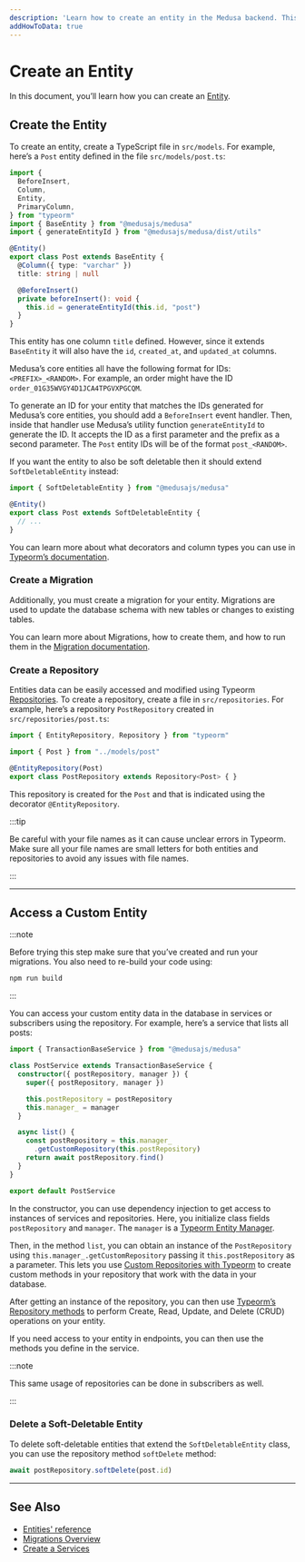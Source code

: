 ```yaml
---
description: 'Learn how to create an entity in the Medusa backend. This guide also explains how to create a repository and access and delete the entity.'
addHowToData: true
---
```


# Create an Entity

In this document, you’ll learn how you can create an [Entity](overview.md).

## Create the Entity

To create an entity, create a TypeScript file in `src/models`. For example, here’s a `Post` entity defined in the file `src/models/post.ts`:

```ts title=src/models/post.ts
import { 
  BeforeInsert, 
  Column, 
  Entity, 
  PrimaryColumn,
} from "typeorm"
import { BaseEntity } from "@medusajs/medusa"
import { generateEntityId } from "@medusajs/medusa/dist/utils"

@Entity()
export class Post extends BaseEntity {
  @Column({ type: "varchar" })
  title: string | null

  @BeforeInsert()
  private beforeInsert(): void {
    this.id = generateEntityId(this.id, "post")
  }
}
```

This entity has one column `title` defined. However, since it extends `BaseEntity` it will also have the `id`, `created_at`, and `updated_at` columns.

Medusa’s core entities all have the following format for IDs: `<PREFIX>_<RANDOM>`. For example, an order might have the ID `order_01G35WVGY4D1JCA4TPGVXPGCQM`.

To generate an ID for your entity that matches the IDs generated for Medusa’s core entities, you should add a `BeforeInsert` event handler. Then, inside that handler use Medusa’s utility function `generateEntityId` to generate the ID. It accepts the ID as a first parameter and the prefix as a second parameter. The `Post` entity IDs will be of the format `post_<RANDOM>`.

If you want the entity to also be soft deletable then it should extend `SoftDeletableEntity` instead:

```ts
import { SoftDeletableEntity } from "@medusajs/medusa"

@Entity()
export class Post extends SoftDeletableEntity {
  // ...
}
```

You can learn more about what decorators and column types you can use in [Typeorm’s documentation](https://typeorm.io/entities).

### Create a Migration

Additionally, you must create a migration for your entity. Migrations are used to update the database schema with new tables or changes to existing tables.

You can learn more about Migrations, how to create them, and how to run them in the [Migration documentation](../migrations/overview.md).

### Create a Repository

Entities data can be easily accessed and modified using Typeorm [Repositories](https://typeorm.io/working-with-repository). To create a repository, create a file in `src/repositories`. For example, here’s a repository `PostRepository` created in `src/repositories/post.ts`:

```ts title=src/repositories/post.ts
import { EntityRepository, Repository } from "typeorm"

import { Post } from "../models/post"

@EntityRepository(Post)
export class PostRepository extends Repository<Post> { }
```

This repository is created for the `Post` and that is indicated using the decorator `@EntityRepository`.

:::tip

Be careful with your file names as it can cause unclear errors in Typeorm. Make sure all your file names are small letters for both entities and repositories to avoid any issues with file names.

:::

---

## Access a Custom Entity

:::note

Before trying this step make sure that you’ve created and run your migrations. You also need to re-build your code using:

```bash npm2yarn
npm run build
```

:::

You can access your custom entity data in the database in services or subscribers using the repository. For example, here’s a service that lists all posts:

```ts
import { TransactionBaseService } from "@medusajs/medusa"

class PostService extends TransactionBaseService {
  constructor({ postRepository, manager }) {
    super({ postRepository, manager })

    this.postRepository = postRepository
    this.manager_ = manager
  }

  async list() {
    const postRepository = this.manager_
      .getCustomRepository(this.postRepository)
    return await postRepository.find()
  }
}

export default PostService
```

In the constructor, you can use dependency injection to get access to instances of services and repositories. Here, you initialize class fields `postRepository` and `manager`. The `manager` is a [Typeorm Entity Manager](https://typeorm.io/working-with-entity-manager).

Then, in the method `list`, you can obtain an instance of the `PostRepository` using `this.manager_.getCustomRepository` passing it `this.postRepository` as a parameter. This lets you use [Custom Repositories with Typeorm](https://typeorm.io/custom-repository) to create custom methods in your repository that work with the data in your database.

After getting an instance of the repository, you can then use [Typeorm’s Repository methods](https://typeorm.io/repository-api) to perform Create, Read, Update, and Delete (CRUD) operations on your entity.

If you need access to your entity in endpoints, you can then use the methods you define in the service.

:::note

This same usage of repositories can be done in subscribers as well.

:::

### Delete a Soft-Deletable Entity

To delete soft-deletable entities that extend the `SoftDeletableEntity` class, you can use the repository method `softDelete` method:

```ts
await postRepository.softDelete(post.id)
```

---

## See Also

- [Entities' reference](../../../references/entities/classes/Address.md)
- [Migrations Overview](../migrations/overview.md)
- [Create a Services](../services/create-service.md)
